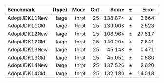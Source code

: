 Benchmark | (type) | Mode | Cnt | Score | ± | Error | Units
:---------|-------:|-----:|----:|------:|---|------:|-----:
AdoptJDK11New | large | thrpt | 25 | 138.874 | ± | 3.664 | ops/s
AdoptJDK11Old | large | thrpt | 25 | 139.008 | ± | 2.623 | ops/s
AdoptJDK12New | large | thrpt | 25 | 108.964 | ± | 27.817 | ops/s
AdoptJDK12Old | large | thrpt | 25 | 140.204 | ± | 2.641 | ops/s
AdoptJDK13New | large | thrpt | 25 | 45.148 | ± | 0.471 | ops/s
AdoptJDK13Old | large | thrpt | 25 | 45.051 | ± | 0.680 | ops/s
AdoptJDK14New | large | thrpt | 25 | 137.526 | ± | 2.620 | ops/s
AdoptJDK14Old | large | thrpt | 25 | 132.180 | ± | 14.018 | ops/s
